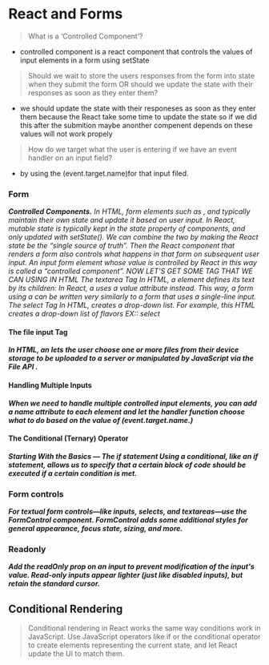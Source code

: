 # React and Forms

> What is a ‘Controlled Component’? 
- controlled component is a react component that controls the values of input elements in a form using setState

> Should we wait to store the users responses from the form into state when they submit the form OR should we update the state with their responses as soon as they enter them? 

- we should update the state with their responeses as soon as they enter them because the React take some time to update the state so if we did this after the submition maybe anonther compenent depends on these values will not work propely

>  How do we target what the user is entering if we have an event handler on an input field? 
- by using the (event.target.name)for that input filed.

### Form
***Controlled Components.***
*In HTML, form elements such as , and typically maintain their own state and update it based on user input. In React, mutable state is typically kept in the state property of components, and only updated with setState(). We can combine the two by making the React state be the “single source of truth”. Then the React component that renders a form also controls what happens in that form on subsequent user input. An input form element whose value is controlled by React in this way is called a “controlled component”. NOW LET'S GET SOME TAG THAT WE CAN USING IN HTML The textarea Tag In HTML, a  element defines its text by its children: In React, a  uses a value attribute instead. This way, a form using a  can be written very similarly to a form that uses a single-line input. The select Tag In HTML, creates a drop-down list. For example, this HTML creates a drop-down list of flavors EX:: select*

#### The file input Tag
***In HTML, an lets the user choose one or more files from their device storage to be uploaded to a server or manipulated by JavaScript via the File API .***

#### Handling Multiple Inputs
***When we need to handle multiple controlled input elements, you can add a name attribute to each element and let the handler function choose what to do based on the value of (event.target.name.)***

#### The Conditional (Ternary) Operator
***Starting With the Basics — The if statement Using a conditional, like an if statement, allows us to specify that a certain block of code should be executed if a certain condition is met.***


### Form controls

***For textual form controls—like inputs, selects, and textareas—use the FormControl component. FormControl adds some additional styles for general appearance, focus state, sizing, and more.***


### Readonly

***Add the readOnly prop on an input to prevent modification of the input's value. Read-only inputs appear lighter (just like disabled inputs), but retain the standard cursor.***

## Conditional Rendering

> Conditional rendering in React works the same way conditions work in JavaScript. Use JavaScript operators like if or the conditional operator to create elements representing the current state, and let React update the UI to match them.

